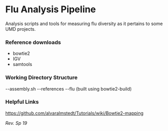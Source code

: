 # Flu Analysis Pipeline

Analysis scripts and tools for measuring flu diversity as it pertains to some UMD projects.

### Reference downloads
* bowtie2
* IGV
* samtools

### Working Directory Structure
--assembly.sh
--references
  --flu (built using bowtie2-build)

### Helpful Links
https://github.com/alvaralmstedt/Tutorials/wiki/Bowtie2-mapping

*Rev. Sp 19*
